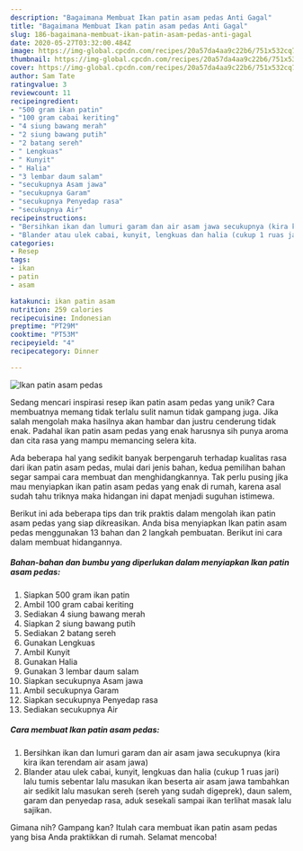 ```yaml
---
description: "Bagaimana Membuat Ikan patin asam pedas Anti Gagal"
title: "Bagaimana Membuat Ikan patin asam pedas Anti Gagal"
slug: 186-bagaimana-membuat-ikan-patin-asam-pedas-anti-gagal
date: 2020-05-27T03:32:00.484Z
image: https://img-global.cpcdn.com/recipes/20a57da4aa9c22b6/751x532cq70/ikan-patin-asam-pedas-foto-resep-utama.jpg
thumbnail: https://img-global.cpcdn.com/recipes/20a57da4aa9c22b6/751x532cq70/ikan-patin-asam-pedas-foto-resep-utama.jpg
cover: https://img-global.cpcdn.com/recipes/20a57da4aa9c22b6/751x532cq70/ikan-patin-asam-pedas-foto-resep-utama.jpg
author: Sam Tate
ratingvalue: 3
reviewcount: 11
recipeingredient:
- "500 gram ikan patin"
- "100 gram cabai keriting"
- "4 siung bawang merah"
- "2 siung bawang putih"
- "2 batang sereh"
- " Lengkuas"
- " Kunyit"
- " Halia"
- "3 lembar daum salam"
- "secukupnya Asam jawa"
- "secukupnya Garam"
- "secukupnya Penyedap rasa"
- "secukupnya Air"
recipeinstructions:
- "Bersihkan ikan dan lumuri garam dan air asam jawa secukupnya (kira kira ikan terendam air asam jawa)"
- "Blander atau ulek cabai, kunyit, lengkuas dan halia (cukup 1 ruas jari) lalu tumis sebentar lalu masukan ikan beserta air asam jawa tambahkan air sedikit lalu masukan sereh (sereh yang sudah digeprek), daun salem, garam dan penyedap rasa, aduk sesekali sampai ikan terlihat masak lalu sajikan."
categories:
- Resep
tags:
- ikan
- patin
- asam

katakunci: ikan patin asam 
nutrition: 259 calories
recipecuisine: Indonesian
preptime: "PT29M"
cooktime: "PT53M"
recipeyield: "4"
recipecategory: Dinner

---
```



![Ikan patin asam pedas](https://img-global.cpcdn.com/recipes/20a57da4aa9c22b6/751x532cq70/ikan-patin-asam-pedas-foto-resep-utama.jpg)

Sedang mencari inspirasi resep ikan patin asam pedas yang unik? Cara membuatnya memang tidak terlalu sulit namun tidak gampang juga. Jika salah mengolah maka hasilnya akan hambar dan justru cenderung tidak enak. Padahal ikan patin asam pedas yang enak harusnya sih punya aroma dan cita rasa yang mampu memancing selera kita.



Ada beberapa hal yang sedikit banyak berpengaruh terhadap kualitas rasa dari ikan patin asam pedas, mulai dari jenis bahan, kedua pemilihan bahan segar sampai cara membuat dan menghidangkannya. Tak perlu pusing jika mau menyiapkan ikan patin asam pedas yang enak di rumah, karena asal sudah tahu triknya maka hidangan ini dapat menjadi suguhan istimewa.


Berikut ini ada beberapa tips dan trik praktis dalam mengolah ikan patin asam pedas yang siap dikreasikan. Anda bisa menyiapkan Ikan patin asam pedas menggunakan 13 bahan dan 2 langkah pembuatan. Berikut ini cara dalam membuat hidangannya.

<!--inarticleads1-->

##### Bahan-bahan dan bumbu yang diperlukan dalam menyiapkan Ikan patin asam pedas:

1. Siapkan 500 gram ikan patin
1. Ambil 100 gram cabai keriting
1. Sediakan 4 siung bawang merah
1. Siapkan 2 siung bawang putih
1. Sediakan 2 batang sereh
1. Gunakan  Lengkuas
1. Ambil  Kunyit
1. Gunakan  Halia
1. Gunakan 3 lembar daum salam
1. Siapkan secukupnya Asam jawa
1. Ambil secukupnya Garam
1. Siapkan secukupnya Penyedap rasa
1. Sediakan secukupnya Air




<!--inarticleads2-->

##### Cara membuat Ikan patin asam pedas:

1. Bersihkan ikan dan lumuri garam dan air asam jawa secukupnya (kira kira ikan terendam air asam jawa)
1. Blander atau ulek cabai, kunyit, lengkuas dan halia (cukup 1 ruas jari) lalu tumis sebentar lalu masukan ikan beserta air asam jawa tambahkan air sedikit lalu masukan sereh (sereh yang sudah digeprek), daun salem, garam dan penyedap rasa, aduk sesekali sampai ikan terlihat masak lalu sajikan.




Gimana nih? Gampang kan? Itulah cara membuat ikan patin asam pedas yang bisa Anda praktikkan di rumah. Selamat mencoba!
